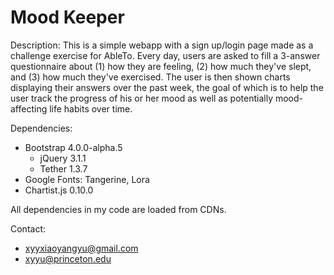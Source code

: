 # Mood Keeper

Description: 
This is a simple webapp with a sign up/login page made as a challenge exercise for AbleTo. Every day, users are asked to fill a 3-answer questionnaire about (1) how they are feeling, (2) how much they've slept, and (3) how much they've exercised. The user is then shown charts displaying their answers over the past week, the goal of which is to help the user track the progress of his or her mood as well as potentially mood-affecting life habits over time.

Dependencies:
- Bootstrap 4.0.0-alpha.5
  - jQuery 3.1.1
  - Tether 1.3.7
- Google Fonts: Tangerine, Lora
- Chartist.js 0.10.0

All dependencies in my code are loaded from CDNs.

Contact:
- xyyxiaoyangyu@gmail.com
- xyyu@princeton.edu
